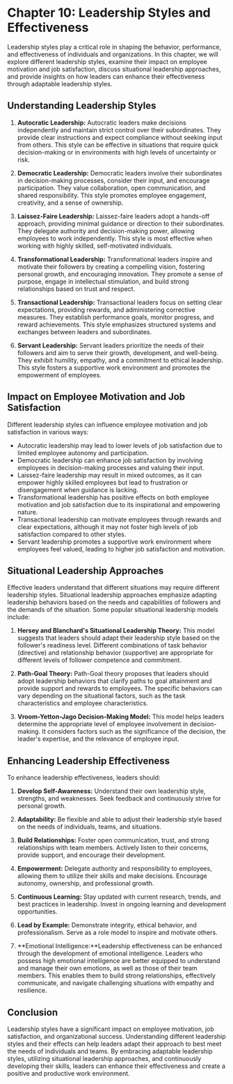 Chapter 10: Leadership Styles and Effectiveness
===============================================

Leadership styles play a critical role in shaping the behavior, performance, and effectiveness of individuals and organizations. In this chapter, we will explore different leadership styles, examine their impact on employee motivation and job satisfaction, discuss situational leadership approaches, and provide insights on how leaders can enhance their effectiveness through adaptable leadership styles.

**Understanding Leadership Styles**
-----------------------------------

1. **Autocratic Leadership:** Autocratic leaders make decisions independently and maintain strict control over their subordinates. They provide clear instructions and expect compliance without seeking input from others. This style can be effective in situations that require quick decision-making or in environments with high levels of uncertainty or risk.

2. **Democratic Leadership:** Democratic leaders involve their subordinates in decision-making processes, consider their input, and encourage participation. They value collaboration, open communication, and shared responsibility. This style promotes employee engagement, creativity, and a sense of ownership.

3. **Laissez-Faire Leadership:** Laissez-faire leaders adopt a hands-off approach, providing minimal guidance or direction to their subordinates. They delegate authority and decision-making power, allowing employees to work independently. This style is most effective when working with highly skilled, self-motivated individuals.

4. **Transformational Leadership:** Transformational leaders inspire and motivate their followers by creating a compelling vision, fostering personal growth, and encouraging innovation. They promote a sense of purpose, engage in intellectual stimulation, and build strong relationships based on trust and respect.

5. **Transactional Leadership:** Transactional leaders focus on setting clear expectations, providing rewards, and administering corrective measures. They establish performance goals, monitor progress, and reward achievements. This style emphasizes structured systems and exchanges between leaders and subordinates.

6. **Servant Leadership:** Servant leaders prioritize the needs of their followers and aim to serve their growth, development, and well-being. They exhibit humility, empathy, and a commitment to ethical leadership. This style fosters a supportive work environment and promotes the empowerment of employees.

**Impact on Employee Motivation and Job Satisfaction**
------------------------------------------------------

Different leadership styles can influence employee motivation and job satisfaction in various ways:

* Autocratic leadership may lead to lower levels of job satisfaction due to limited employee autonomy and participation.
* Democratic leadership can enhance job satisfaction by involving employees in decision-making processes and valuing their input.
* Laissez-faire leadership may result in mixed outcomes, as it can empower highly skilled employees but lead to frustration or disengagement when guidance is lacking.
* Transformational leadership has positive effects on both employee motivation and job satisfaction due to its inspirational and empowering nature.
* Transactional leadership can motivate employees through rewards and clear expectations, although it may not foster high levels of job satisfaction compared to other styles.
* Servant leadership promotes a supportive work environment where employees feel valued, leading to higher job satisfaction and motivation.

**Situational Leadership Approaches**
-------------------------------------

Effective leaders understand that different situations may require different leadership styles. Situational leadership approaches emphasize adapting leadership behaviors based on the needs and capabilities of followers and the demands of the situation. Some popular situational leadership models include:

1. **Hersey and Blanchard's Situational Leadership Theory:** This model suggests that leaders should adapt their leadership style based on the follower's readiness level. Different combinations of task behavior (directive) and relationship behavior (supportive) are appropriate for different levels of follower competence and commitment.

2. **Path-Goal Theory:** Path-Goal theory proposes that leaders should adopt leadership behaviors that clarify paths to goal attainment and provide support and rewards to employees. The specific behaviors can vary depending on the situational factors, such as the task characteristics and employee characteristics.

3. **Vroom-Yetton-Jago Decision-Making Model:** This model helps leaders determine the appropriate level of employee involvement in decision-making. It considers factors such as the significance of the decision, the leader's expertise, and the relevance of employee input.

**Enhancing Leadership Effectiveness**
--------------------------------------

To enhance leadership effectiveness, leaders should:

1. **Develop Self-Awareness:** Understand their own leadership style, strengths, and weaknesses. Seek feedback and continuously strive for personal growth.

2. **Adaptability:** Be flexible and able to adjust their leadership style based on the needs of individuals, teams, and situations.

3. **Build Relationships:** Foster open communication, trust, and strong relationships with team members. Actively listen to their concerns, provide support, and encourage their development.

4. **Empowerment:** Delegate authority and responsibility to employees, allowing them to utilize their skills and make decisions. Encourage autonomy, ownership, and professional growth.

5. **Continuous Learning:** Stay updated with current research, trends, and best practices in leadership. Invest in ongoing learning and development opportunities.

6. **Lead by Example:** Demonstrate integrity, ethical behavior, and professionalism. Serve as a role model to inspire and motivate others.

7. \*\*Emotional Intelligence:\*\*Leadership effectiveness can be enhanced through the development of emotional intelligence. Leaders who possess high emotional intelligence are better equipped to understand and manage their own emotions, as well as those of their team members. This enables them to build strong relationships, effectively communicate, and navigate challenging situations with empathy and resilience.

**Conclusion**
--------------

Leadership styles have a significant impact on employee motivation, job satisfaction, and organizational success. Understanding different leadership styles and their effects can help leaders adapt their approach to best meet the needs of individuals and teams. By embracing adaptable leadership styles, utilizing situational leadership approaches, and continuously developing their skills, leaders can enhance their effectiveness and create a positive and productive work environment.
